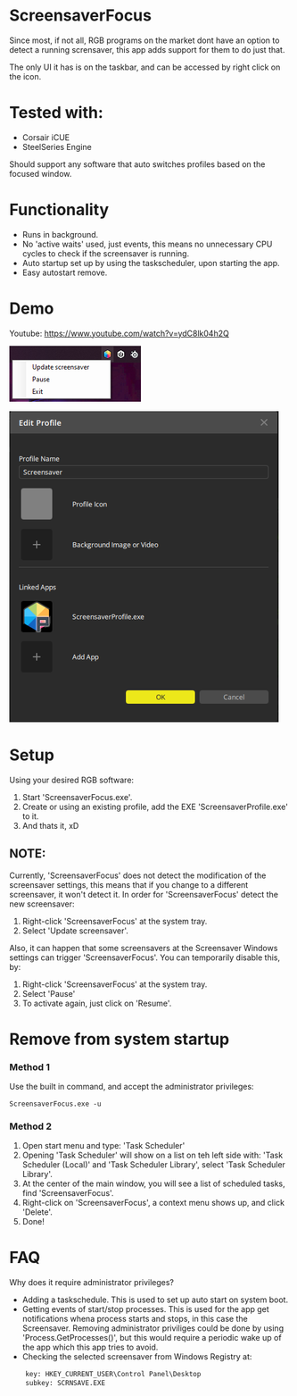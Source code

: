 # ScreensaverFocus
Since most, if not all, RGB programs on the market dont have an option to detect a running scrensaver, this app adds support for them to do just that.

The only UI it has is on the taskbar, and can be accessed by right click on the icon.

# Tested with:
- Corsair iCUE
- SteelSeries Engine

Should support any software that auto switches profiles based on the focused window.

# Functionality
- Runs in background.
- No 'active waits' used, just events, this means no unnecessary CPU cycles to check if the screensaver is running.
- Auto startup set up by using the taskscheduler, upon starting the app.
- Easy autostart remove.

# Demo
Youtube: https://www.youtube.com/watch?v=ydC8lk04h2Q

![Context menu](https://raw.githubusercontent.com/PiniponSelvagem/ScreensaverFocus/master/wiki/images/ssf_context_menu.png)

![iCue profile](https://raw.githubusercontent.com/PiniponSelvagem/ScreensaverFocus/master/wiki/images/icue_profile.png)

# Setup
Using your desired RGB software:
1. Start 'ScreensaverFocus.exe'.
2. Create or using an existing profile, add the EXE 'ScreensaverProfile.exe' to it.
3. And thats it, xD

## NOTE:
Currently, 'ScreensaverFocus' does not detect the modification of the screensaver settings, this means that if you change to a different screensaver, it won't detect it. In order for 'ScreensaverFocus' detect the new screensaver:
1. Right-click 'ScreensaverFocus' at the system tray.
2. Select 'Update screensaver'.

Also, it can happen that some screensavers at the Screensaver Windows settings can trigger 'ScreensaverFocus'. You can temporarily disable this, by:
1. Right-click 'ScreensaverFocus' at the system tray.
2. Select 'Pause'
3. To activate again, just click on 'Resume'.

# Remove from system startup
### Method 1
Use the built in command, and accept the administrator privileges:
```
ScreensaverFocus.exe -u
```
### Method 2
1. Open start menu and type: 'Task Scheduler'
2. Opening 'Task Scheduler' will show on a list on teh left side with: 'Task Scheduler (Local)' and 'Task Scheduler Library', select 'Task Scheduler Library'.
3. At the center of the main window, you will see a list of scheduled tasks, find 'ScreensaverFocus'.
4. Right-click on 'ScreensaverFocus', a context menu shows up, and click 'Delete'.
5. Done!

# FAQ
Why does it require administrator privileges?
- Adding a taskschedule. This is used to set up auto start on system boot.
- Getting events of start/stop processes. This is used for the app get notifications whena  process starts and stops, in this case the Screensaver. Removing administrator priviliges could be done by using 'Process.GetProcesses()', but this would require a periodic wake up of the app which this app tries to avoid.
- Checking the selected screensaver from Windows Registry at:
```
    key: HKEY_CURRENT_USER\Control Panel\Desktop
    subkey: SCRNSAVE.EXE
```